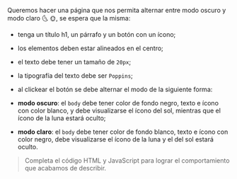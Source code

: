 Queremos hacer una página que nos permita alternar entre modo oscuro y modo claro :last_quarter_moon_with_face: :sun_with_face:, se espera que la misma:

- tenga un título h1, un párrafo y un botón con un ícono;
- los elementos deben estar alineados en el centro;
- el texto debe tener un tamaño de `20px`;
- la tipografía del texto debe ser `Poppins`;
- al clickear el botón se debe alternar el modo de la siguiente forma: 

- **modo oscuro**: el `body` debe tener color de fondo negro, texto e ícono con color blanco, y debe visualizarse el ícono del sol, mientras que el ícono de la luna estará oculto;
- **modo claro**: el `body` debe tener color de fondo blanco, texto e ícono con color negro, debe visualizarse el ícono de la luna y el del sol estará oculto.

> Completa el código HTML y JavaScript para lograr el comportamiento que acabamos de describir.